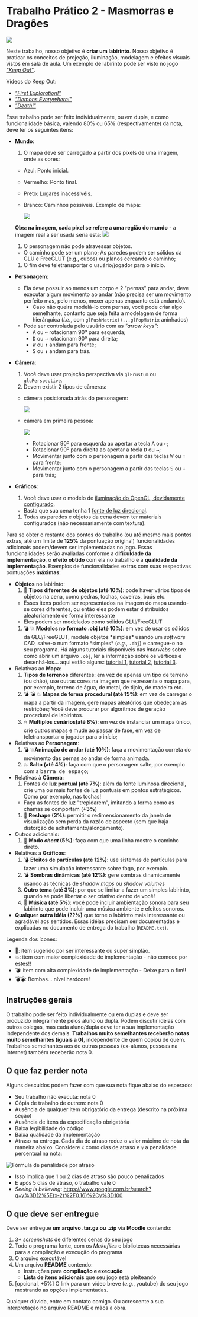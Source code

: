 # Trabalho Prático 2 - Masmorras e Dragões

![](images/labirinto.png)


Neste trabalho, nosso objetivo é **criar um labirinto**. Nosso
objetivo é praticar os conceitos de projeção, iluminação, modelagem e
efeitos visuais vistos em sala de aula.
Um exemplo de labirinto pode ser visto no jogo
[_"Keep Out"_][keep-out-official-site].

Vídeos do Keep Out:

- [_"First Exploration!"_][keep-out-first-exploration]
- [_"Demons Everywhere!"_][keep-out-demons-everywhere]
- [_"Death!"_][keep-out-death]

Esse trabalho pode ser feito individualmente, ou em dupla, e
como funcionalidade básica, valendo 80% ou 65% (respectivamente) da
nota, deve ter os seguintes itens:

- **Mundo**:
  1. O mapa deve ser carregado a partir dos pixels de uma imagem, onde as cores:
    - Azul: Ponto inicial.
    - Vermelho: Ponto final.
    - Preto: Lugares inacessivéis.
    - Branco: Caminhos possíveis.
      Exemplo de mapa:

        ![](images/mapa-big.png)

    **Obs: na imagem, cada pixel se refere a uma região do mundo** - a imagem
    real a ser usada seria esta:
    ![](images/mapa.png)
  1. O personagem não pode atravessar objetos.
    - O caminho pode ser um plano; As paredes podem ser sólidos da GLU e FreeGLUT (e.g., cubos) ou planos cercando o caminho;
  1. O fim deve teletransportar o usuário/jogador para o início.
- **Personagem**:
  - Ela deve possuir ao menos um corpo e 2 "pernas" para andar, deve executar algum movimento ao andar (não precisa ser um movimento perfeito mas, pelo menos, mexer apenas enquanto está andando).
    - Caso não queira modelá-lo com pernas, você pode criar algo semelhante,
      contanto que seja feita a modelagem de forma hierárquica (_i.e._, com
      `glPushMatrix()...glPopMatrix` aninhados)
  - Pode ser controlada pelo usuário com as _"arrow keys"_:
    - <kbd>A</kbd> ou <kbd>&larr;</kbd> rotacionam 90º para esquerda;
    - <kbd>D</kbd> ou <kbd>&rarr;</kbd> rotacionam 90º para direita;
    - <kbd>W</kbd> ou <kbd>&uarr;</kbd> andam para frente;
    - <kbd>S</kbd> ou <kbd>&Darr;</kbd> andam para trás.
- **Câmera**:
  1. Você deve usar projeção perspectiva via `glFrustum` ou `gluPerspective`.
  1. Devem existir 2 tipos de câmeras:
    - câmera posicionada atrás do personagem:

      ![](images/camera-atras.jpg)
    - câmera em primeira pessoa:

      ![](images/camera-1a-pessoa.png)
      - Rotacionar 90º para esquerda ao apertar a tecla <kbd>A</kbd> ou <kbd>&larr;</kbd>;
      - Rotacionar 90º para direita ao apertar a tecla <kbd>D</kbd> ou <kbd>&rarr;</kbd>;
      - Movimentar junto com o personagem a partir das teclas <kbd>W</kbd> ou <kbd>&uarr;</kbd> para frente;
      - Movimentar junto com o personagem a partir das teclas <kbd>S</kbd> ou <kbd>&darr;</kbd> para trás;
- **Gráficos**:
  1. Você deve usar o modelo de
    [iluminação do OpenGL, devidamente configurado][lighting].
    - Basta que sua cena tenha 1
    [fonte de luz direcional][lighting-directional].
  1. Todas as paredes e objetos da cena devem ter materiais configurados (não
    necessariamente com textura).

Para se obter o restante dos pontos do trabalho (ou até mesmo mais pontos
extras, até um limite de **125%** da pontuação original) funcionalidades adicionais
podem/devem ser implementadas no jogo. Essas funcionalidades serão avaliadas
conforme a **dificuldade da implementação**, o **efeito obtido** com ela no
trabalho e a **qualidade da implementação**. Exemplos de funcionalidades
extras com suas respectivas pontuações **máximas**:

- **Objetos** no labirinto:
  1. :star2: **Tipos diferentes de objetos (até 10%)**: pode haver vários tipos de objetos na cena, como pedras, tochas, caveiras, baús etc.
    - Esses itens podem ser representados na imagem do mapa usando-se cores diferentes,
    ou então eles podem estar distribuídos aleatoriamente de forma interessante
    - Eles podem ser modelados como sólidos GLU/FreeGLUT
  1. :bomb: :boom: **Modelos no formato .obj (até 10%)**: em vez de usar os
    sólidos da GLU/FreeGLUT, modele objetos \*simples\* usando um _software_
    CAD, salve-o num formato \*simples\* (_e.g._, `.obj`) e carregue-o no
    seu programa. Há alguns tutoriais disponíveis nas _interwebs_ sobre
    como abrir um arquivo `.obj`, ler a informação sobre os vértices e
    desenhá-los... aqui estão alguns: [tutorial 1][obj-tut-1],
    [tutorial 2][obj-tut-2], [tutorial 3][obj-tut-3].
- Relativas ao **Mapa**:
  1. **Tipos de terrenos** diferentes: em vez de apenas um tipo de terreno (ou chão), use outras cores na imagem que representa o mapa para, por exemplo, terreno de água, de metal, de tijolo, de madeira etc.
  1. :bomb: :bomb: :boom: **Mapas de forma procedural (até 15%)**: em vez de carregar o mapa a partir da imagem, gere mapas aleatórios que obedeçam as restrições; Você deve procurar por algoritmos de geração procedural de labirintos.
  1. :star: **Multiplos cenários(até 8%)**: em vez de instanciar um mapa único, crie outros mapas e mude ao passar de fase, em vez de teletransportar o jogador para o início;
- Relativas ao **Personagem**:
  1. :bomb: :boom:**Animação de andar (até 10%)**: faça a movimentação correta do movimento das pernas ao andar de forma animada.
  1. :boom: **Salto (até 4%)**: faça com que
    o personagem salte, por exemplo com a <kbd>barra de espaço</kbd>;
- Relativas à **Câmera**:
  1. Fontes de **luz pontual (até 7%)**: além da fonte luminosa direcional, crie uma
    ou mais fontes de luz pontuais em pontos estratégicos. Como por exemplo, nas tochas!
    - Faça as fontes de luz "trepidarem", imitando a forma como as chamas se comportam (**+3%**)
  1. :star2: **Reshape (3%)**: permitir o redimensionamento da janela
    de visualização sem perda da razão de aspecto (sem que haja distorção
    de achatamento/alongamento).
- Outros adicionais:
  1. :star2: **Modo _cheat_ (5%)**: faça com que uma linha mostre o caminho direto.
- Relativas a **Gráficos**:
  1. :bomb: **Efeitos de partículas (até 12%)**: use sistemas de partículas para fazer uma simulação interessante sobre fogo, por exemplo.
  1. :bomb: **Sombras dinâmicas (até 12%)**: gere sombras dinamicamente usando as técnicas de _shadow maps_ ou _shadow volumes_
  1. **Outro tema (até 3%)**: por que se limitar a fazer um simples
    labirinto, quando se pode libertar o ser criativo dentro de você!
  1. :star2: **Música (até 5%)**: você pode incluir ambientação sonora para
    seu labirinto que pode incluir uma música ambiente e efeitos sonoros.
- **Qualquer outra idéia (??%)** que torne o labirinto mais interessante ou
    agradável aos sentidos. Essas idéias precisam ser documentadas e
    explicadas no documento de entrega do trabalho (`README.txt`).


Legenda dos ícones:
  - :star2:: item sugerido por ser interessante ou super simplão.
  - :collision:: item com maior complexidade de implementação - não
    comece por estes!!
  - :bomb:: item com alta complexidade de implementação - Deixe para o fim!!
  - :bomb::bomb:: Bombas... nível hardcore!

## Instruções gerais

O trabalho pode ser feito individualmente ou em duplas e deve ser produzido
integralmente pelos aluno ou dupla. Podem discutir idéias com outros colegas,
mas cada aluno/dupla deve ter a sua implementação independente dos demais.
**Trabalhos muito semelhantes receberão notas muito semelhantes (iguais a 0)**,
independente de quem copiou de quem. Trabalhos semelhantes aos de outras
pessoas (ex-alunos, pessoas na Internet) também receberão nota 0.


## O que faz perder nota

Alguns descuidos podem fazer com que sua nota fique abaixo do esperado:
- Seu trabalho não executa: nota 0
- Cópia de trabalho de outrem: nota 0
- Ausência de qualquer item obrigatório da entrega (descrito na próxima seção)
- Ausência de itens da especificação obrigatória
- Baixa legibilidade do código
- Baixa qualidade da implementação
- Atraso na entrega. Cada dia de atraso reduz o valor máximo de nota da
 maneira abaixo. Considere `x` como dias de atraso e `y` a penalidade
 percentual na nota:

 ![Fórmula de penalidade por atraso](images/penalidade-por-atraso.png)
 - Isso implica que 1 ou 2 dias de atraso são pouco penalizados
 - E após 5 dias de atraso, o trabalho vale 0
 - _Seeing is believing_: https://www.google.com.br/search?q=y%3D(2%5E(x-2)%2F0.16)%2Cy%3D100


## O que deve ser **entregue**

Deve ser entregue **um arquivo .tar.gz ou .zip** via **Moodle** contendo:
 1. 3+ _screenshots_ de diferentes cenas do seu jogo
 1. Todo o programa fonte, com os _Makefiles_ e bibliotecas necessárias
    para a compilação e execução do programa
 1. O arquivo executável
 1. Um arquivo **README** contendo:
    - Instruções para **compilação e execução**
    - **Lista de itens adicionais** que seu jogo está pleiteando
 1. [opcional, +5%] O link para um vídeo breve (_e.g._, youtube) do
    seu jogo mostrando as opções implementadas.

Qualquer dúvida, entre em contato comigo. Ou acrescente a sua interpretação no
arquivo README e mãos à obra.

[keep-out-official-site]: http://www.playkeepout.com/
[keep-out-demons-everywhere]: https://www.youtube.com/watch?v=0HXZA81ewN8
[keep-out-death]: https://www.youtube.com/watch?v=F6s-lrX_Yk4
[keep-out-first-exploration]: https://www.youtube.com/watch?v=Efo14AGLWLg
[skybox]: https://www.google.com.br/search?q=skybox&safe=off&hl=pt-BR&source=lnms&tbm=isch&sa=X&ei=jMM_VenRNKuasQSCwYDABw&ved=0CAgQ_AUoAg&biw=1366&bih=599
[lighting]: http://fegemo.github.io/cefet-cg/classes/lighting/#26
[lighting-directional]: http://fegemo.github.io/cefet-cg/classes/lighting/#37
[obj-tut-1]: http://www.opengl-tutorial.org/beginners-tutorials/tutorial-7-model-loading/
[obj-tut-2]: http://netization.blogspot.in/2014/10/loading-obj-files-in-opengl.html
[obj-tut-3]: https://tutorialsplay.com/opengl/2014/09/17/lesson-9-loading-wavefront-obj-3d-models/
[obj-distribution]: http://moodle.cefetmg.br/mod/forum/discuss.php?d=3572
[visual-fx]: http://fegemo.github.io/cefet-cg/classes/visual-effects/#4
[camera-lateral]: https://youtu.be/T7zdZ4VJ3nw
